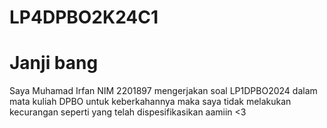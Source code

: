# LP4DPBO2K24C1
# Janji bang

Saya Muhamad Irfan NIM 2201897 mengerjakan soal LP1DPBO2024 dalam mata kuliah DPBO untuk keberkahannya maka saya tidak melakukan kecurangan seperti yang telah dispesifikasikan aamiin <3
